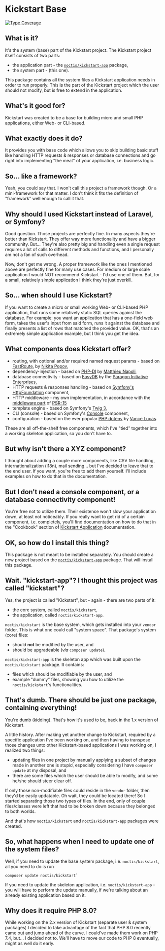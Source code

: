 # Kickstart Base

[![Type Coverage](https://shepherd.dev/github/Noctis/kickstart/coverage.svg)](https://shepherd.dev/github/Noctis/kickstart)

## What is it?

It's the system (base) part of the Kickstart project. The Kickstart project itself consists of two parts:

* the application part - the [`noctis/kickstart-app`](https://github.com/Noctis/kickstart-app) package,
* the system part - (this one).

This package contains all the system files a Kickstart application needs in order to run properly. This is the part of
the Kickstart project which the user should not modify, but is free to extend in the application.

## What's it good for?

Kickstart was created to be a base for building micro and small PHP applications, either Web- or CLI-based.

## What exactly does it do?

It provides you with base code which allows you to skip building basic stuff like handling HTTP requests & responses or 
database connections and go right into implementing "the meat" of your application, i.e. business logic.

## So... like a framework?

Yeah, you could say that. I won't call this project a framework though. Or a mini-framework for that matter. I don't
think it fits the definition of "framework" well enough to call it that.

## Why should I used Kickstart instead of Laravel, or Symfony?

Good question. Those projects are perfectly fine. In many aspects they're better than Kickstart. They offer way more 
functionality and have a bigger community. But... They're also pretty big and handling even a single request requires a 
lot of calls to different methods and functions, and I personally am not a fan of such overhead.

Now, don't get me wrong. A proper framework like the ones I mentioned above are perfectly fine for many use cases. For 
medium or large scale application I would NOT recommend Kickstart - I'd use one of them. But, for a small, relatively 
simple application I think they're just overkill.

## So... when should I use Kickstart?

If you want to create a micro or small working Web- or CLI-based PHP application, that runs some relatively static SQL 
queries against the database. For example: you want an application that has a one-field web form, takes the user's input 
from said form, runs it against the database and finally presents a list of rows that matched the provided value. OK, 
that's an extremely simple application example, but I think you get the idea.

## What components does Kickstart offer?

* routing, with optional and/or required named request params - based on 
  [FastRoute](https://github.com/nikic/FastRoute), 
  by [Nikita Popov](https://github.com/nikic),
* dependency-injection - based on 
  [PHP-DI](https://php-di.org/) 
  by [Matthieu Napoli](https://github.com/mnapoli),
* database connectivity - based on 
  [EasyDB](https://github.com/paragonie/easydb) 
  by the [Paragon Initiative Enterprises](https://paragonie.com/),
* HTTP requests & responses handling - based on 
  [Symfony's](https://symfony.com/) 
  [HttpFoundation](https://symfony.com/doc/5.2/components/http_foundation.html) 
  component,
* HTTP middleware - my own implementation, in accordance with the 
  [middleware part](https://www.php-fig.org/psr/psr-15/#12-middleware) of 
  [PSR-15](https://www.php-fig.org/psr/psr-15/)
* template engine - based on Symfony's [Twig 3](https://twig.symfony.com/doc/3.x/),
* CLI (console) - based on Symfony's 
  [Console](https://symfony.com/doc/5.2/components/console.html) component,
* configuration - based on the ever popular 
  [PHP dotenv](https://github.com/vlucas/phpdotenv) 
  by [Vance Lucas](https://github.com/vlucas).

These are all off-the-shelf free components, which I've "tied" together into a working skeleton application, so you 
don't have to.

## But why isn't there a XYZ component?

I thought about adding a couple more components, like CSV file handling, internationalization (i18n), mail sending... 
but I've decided to leave that to the end user. If you want, you're free to add them yourself. I'll include examples on
how to do that in the documentation.

## But I don't need a console component, or a database connectivity component!

You're free not to utilize them. Their existence won't slow your application down, at least not noticeably. If you 
really want to get rid of a certain component, i.e. completely, you'll find documentation on how to do that in the
"Cookbook" section of [Kickstart Application](https://github.com/Noctis/kickstart-app) documentation. 

## OK, so how do I install this thing?

This package is not meant to be installed separately. You should create a new project based on the
[`noctis/kickstart-app`](https://github.com/Noctis/kickstart-app) package. That will install this package.

## Wait. "kickstart-app"? I thought this project was called "kickstart"?

Yes, the project is called "Kickstart", but - again - there are two parts of it:

* the core system, called `noctis/kickstart`,
* the application, called `noctis/kickstart-app`.

`noctis/kickstart` is the base system, which gets installed into your `vendor` folder. This is what one could call 
"system space". That package's system (core) files:

* should **not** be modified by the user, and
* should be upgradeable (_via_ `composer update`).

`noctis/kickstart-app` is the skeleton app which was built upon the `noctis/kickstart` package. It contains:

* files which should be modifiable by the user, and
* example "dummy" files, showing you how to utilize the `noctis/kickstart`'s functionalities.

## That's dumb. There should be just one package, containing everything!

You're dumb (kidding). That's how it's used to be, back in the 1.x version of Kickstart.

A little history. After making yet another change to Kickstart, required by a specific application I've been working on, 
and then having to transpose those changes unto other Kickstart-based applications I was working on, I realized two things:

* updating files in one project by manually applying a subset of changes made in another one is stupid, especially 
  considering I have `composer update` at my disposal, and
* there are some files which the user should be able to modify, and some he/she should steer clear off.

If only those non-modifiable files could reside in the `vendor` folder, then they'd be easily updatable. Oh wait, they 
could be located there! So I started separating those two types of files. In the end, only of couple files/classes were 
left that had to be broken down because they belonged to both worlds. 

And that's how `noctis/kickstart` and `noctis/kickstart-app` packages were created.

## So, what happens when I need to update one of the system files?

Well, if you need to update the base system package, i.e. `noctis/kickstart`, all you need to do is run 

```shell
composer update noctis/kickstart`
```

If you need to update the skeleton application, i.e. `noctis/kickstart-app` - you will have to perform the update 
manually, if we're talking about an already existing application based on it.

## Why does it require PHP 8.0?

While working on the 2.x version of Kickstart (separate user & system packages) I decided to take advantage of the fact 
that PHP 8.0 recently came out and jump ahead of the curve. I could've made them work on PHP 7.4, but... I decided not to.
We'll have to move our code to PHP 8 eventually, might as well do it early.
